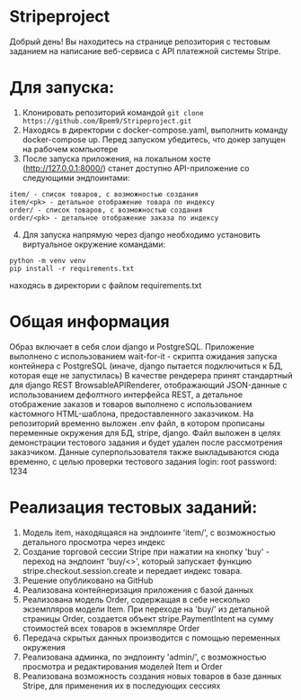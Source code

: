 # Stripeproject
Добрый день! Вы находитесь на странице репозитория с тестовым заданием на написание веб-сервиса с API платежной системы Stripe.

# Для запуска:
1) Клонировать репозиторий командой 
```git clone https://github.com/Bpem9/Stripeproject.git```
2) Находясь в директории с docker-compose.yaml, выполнить команду docker-compose up. Перед запуском убедитесь, что докер запущен на рабочем компьютере
3) После запуска приложения, на локальном хосте (http://127.0.0.1:8000/) станет доступно API-приложение со следующими эндпоинтами:
```
item/ - список товаров, с возможностью создания
item/<pk> - детальное отображение товара по индексу
order/ - список товаров, с возможностью создания
order/<pk> - детальное отображение заказа по индексу
```
4) Для запуска напрямую через django необходимо установить виртуальное окружение командами: 
```
python -m venv venv
pip install -r requirements.txt
```
находясь в директории с файлом requirements.txt

# Общая информация
Образ включает в себя слои django и PostgreSQL.
Приложение выполнено с использованием wait-for-it - скрипта ожидания запуска контейнера с PostgreSQL (иначе, django пытается подключиться к БД, которая еще не запустилась)
В качестве рендерера принят стандартный для django REST BrowsableAPIRenderer, отображающий JSON-данные с использованием дефолтного интерфейса REST, а детальное отображение заказов и товаров выполнено с использованием кастомного HTML-шаблона, предоставленного заказчиком.
На репозиторий временно выложен .env файл, в котором прописаны переменные окружения для БД, stripe, django. Файл выложен в целях демонстрации тестового задания и будет удален после рассмотрения заказчиком. Данные суперпользователя также выкладываются сюда временно, с целью проверки тестового задания
login: root
password: 1234

# Реализация тестовых заданий:
1) Модель item, находящаяся на эндпоинте 'item/', с возможностью детального просмотра через индекс
2) Создание торговой сессии Stripe при нажатии на кнопку 'buy' - переход на эндпоинт 'buy/<>', который запускает функцию stripe.checkout.session.create и передает индекс товара.
3) Решение опубликовано на GitHub
4) Реализована контейнеризация приложения с базой данных
5) Реализована модель Order, содержащая в себе несколько экземпляров модели Item. При переходе на 'buy/' из детальной страницы Order, создается объект stripe.PaymentIntent на сумму стоимостей всех товаров в экземпляре Order
6) Передача скрытых данных производится с помощью переменных окружения
7) Реализована админка, по эндпоинту 'admin/', с возможностью просмотра и редактирования моделей Item и Order
8) Реализована возможность создания новых товаров в базе данных Stripe, для применения их в последующих сессиях
